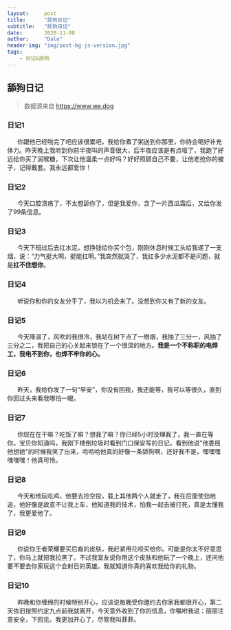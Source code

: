 ```yaml
---
layout:     post
title:      "舔狗日记"
subtitle:   "舔狗日记"
date:       2020-11-08
author:     "Dale"
header-img: "img/post-bg-js-version.jpg"
tags:
    - 杂记&舔狗 
---
```


## 舔狗日记
> 数据源来自 https://www.we.dog 

### 日记1
&#160;&#160; &#160; &#160;你跟他已经啪完了吧应该很累吧，我给你煮了粥送到你那里，你待会喝好补充体力。昨天晚上我听到你前半夜叫的声音很大，后半夜应该是有点哑了，我跑了好远给你买了润喉糖，下次让他温柔一点好吗？好好照顾自己不要，让他老抢你的被子，记得戴套。我永远都爱你！

### 日记2
&#160;&#160; &#160; &#160;今天口腔溃疡了，不太想舔你了，但是我爱你，含了一片西瓜霜后，又给你发了99条信息。

### 日记3
&#160;&#160; &#160; &#160;今天下班过后去扛水泥，想挣钱给你买个包，刚刚休息时候工头给我递了一支烟，说：“力气挺大啊，挺能扛啊。”我突然就哭了，我扛多少水泥都不是问题，就是**扛不住想你**。

### 日记4
&#160;&#160; &#160; &#160;听说你和你的女友分手了，我以为机会来了。没想到你又有了新的女友。

### 日记5
&#160;&#160; &#160; &#160;今天降温了，风吹的我很冷，我站在树下点了一根烟，我抽了三分一，风抽了三分之二，我把自己的心关起来锁在了一个很深的地方。**我是一个不称职的电焊工，我电不到你，也焊不牢你的心。**

### 日记6
&#160;&#160; &#160; &#160;昨天，我给你发了一句“早安”，你没有回我，我还能等，我可以等很久，直到你回过头来看我哪怕一眼。

### 日记7
&#160;&#160; &#160; &#160;你现在在干嘛？吃饭了嘛？想我了嘛？你已经5小时没理我了，我一直在等你。宝贝你知道吗，我刚下楼倒垃圾时看到门口保安写的日记，看到他说"他委屈他想她"的时候我笑了出来，哈哈哈他真的好像一条舔狗啊，还好我不是，嘿嘿嘿嘿嘿嘿！他真可怜。

### 日记8
&#160;&#160; &#160; &#160;今天和他玩吃鸡，他要去捡空投，载上其他两个人就走了，我在后面使劲地追，他好像是故意不让我上车，他知道我的技术，怕我一起去被打死，真是太懂我了，我更爱他了。

### 日记9
&#160;&#160; &#160; &#160;你说你王者荣耀要买后裔的皮肤，我赶紧用花呗买给你。可能是你太不好意思了，你马上就把我拉黑了。不过我室友说你用这个皮肤和他玩了一个晚上，还问他要不要去你家玩这个会射日的英雄。我就知道你真的喜欢我给你的礼物。

### 日记10
&#160;&#160; &#160; &#160;昨晚和你缠绵的时候特别开心，应该说每晚受你邀约去你家我都很开心，第二天依旧按照约定九点前我就离开，今天意外收到了你的信息，你嘱咐我说：丽丽注意安全，下回见。我更加开心了，尽管我叫菲菲。
